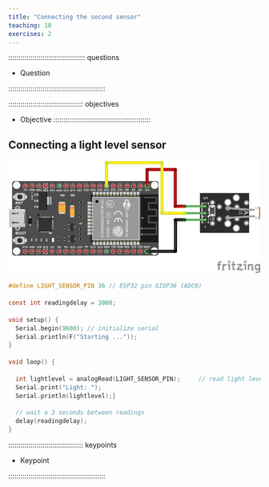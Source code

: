 ```yaml
---
title: "Connecting the second sensor"
teaching: 10
exercises: 2
---
```


:::::::::::::::::::::::::::::::::::::: questions 

- Question

::::::::::::::::::::::::::::::::::::::::::::::::

::::::::::::::::::::::::::::::::::::: objectives

- Objective
::::::::::::::::::::::::::::::::::::::::::::::::

## Connecting a light level sensor

![Light Level with a Light Dependent Resistor (LDR)](fig/KY-018.png)

```c
#define LIGHT_SENSOR_PIN 36 // ESP32 pin GIOP36 (ADC0)

const int readingdelay = 3000;

void setup() {
  Serial.begin(9600); // initialize serial
  Serial.println(F("Starting ..."));
}

void loop() {

  int lightlevel = analogRead(LIGHT_SENSOR_PIN);     // read light level
  Serial.print("Light: ");
  Serial.println(lightlevel);}

  // wait a 3 seconds between readings
  delay(readingdelay);
}

```

::::::::::::::::::::::::::::::::::::: keypoints 

- Keypoint

::::::::::::::::::::::::::::::::::::::::::::::::

[r-markdown]: https://rmarkdown.rstudio.com/
